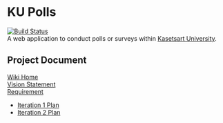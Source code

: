 # KU Polls
[![Build Status](https://app.travis-ci.com/danyouknowme/ku-polls.svg?branch=iteration2)](https://app.travis-ci.com/danyouknowme/ku-polls)
<br>
A web application to conduct polls or surveys within [Kasetsart University](https://www.ku.ac.th/th).

## Project Document
  [Wiki Home](https://github.com/danyouknowme/ku-polls/wiki)<br>
  [Vision Statement](https://github.com/danyouknowme/ku-polls/wiki/Vision-Statement)<br>
  [Requirement](https://github.com/danyouknowme/ku-polls/wiki/Requirements)<br>
  
  - [Iteration 1 Plan](https://github.com/danyouknowme/ku-polls/wiki/Iteration-1-Plan)<br>
  - [Iteration 2 Plan](https://github.com/danyouknowme/ku-polls/wiki/Iteration-2-Plan)
